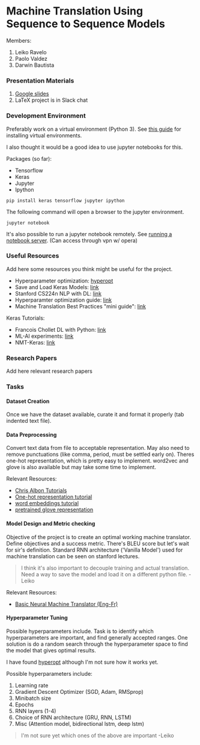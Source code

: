 # Machine Translation Using Sequence to Sequence Models
Members:
1. Leiko Ravelo
2. Paolo Valdez
3. Darwin Bautista

### Presentation Materials
1. [Google slides](https://docs.google.com/presentation/d/1mjo4LcduXuh5jWLy6pzUe-ZqpJvtBWL_9-tAxVEPq2g/edit?usp=sharing)
2. LaTeX project is in Slack chat

### Development Environment
Preferably work on a virtual environment (Python 3).
See [this guide](https://www.pyimagesearch.com/2016/10/24/ubuntu-16-04-how-to-install-opencv/) for installing virtual environments.

I also thought it would be a good idea to use jupyter notebooks for this.

Packages (so far):
* Tensorflow
* Keras
* Jupyter
* Ipython

```
pip install keras tensorflow jupyter ipython
```

The following command will open a browser to the jupyter environment.
```
jupyter notebook
```

It's also possible to run a jupyter notebook remotely. See [running a notebook server](http://jupyter-notebook.readthedocs.io/en/stable/public_server.html). (Can access through vpn w/ opera)

### Useful Resources
Add here some resources you think might be useful for the project.
* Hyperparameter optimization: [hyperopt](https://github.com/hyperopt/hyperopt)
* Save and Load Keras Models: [link](https://machinelearningmastery.com/save-load-keras-deep-learning-models/)
* Stanford CS224n NLP with DL: [link](http://web.stanford.edu/class/cs224n/syllabus.html)
* Hyperparamter optimization guide: [link](https://www.jeremyjordan.me/hyper-parameter-tuning/)
* Machine Translation Best Practices "mini guide": [link](http://ruder.io/deep-learning-nlp-best-practices/index.html#neuralmachinetranslation)

Keras Tutorials:
* Francois Chollet DL with Python: [link](https://github.com/fchollet/deep-learning-with-python-notebooks)
* ML-AI experiments: [link](https://github.com/kmsravindra/ML-AI-experiments)
* NMT-Keras: [link](https://nmt-keras.readthedocs.io/en/latest/)

### Research Papers
Add here relevant research papers

### Tasks
#### Dataset Creation
Once we have the dataset available, curate it and format it properly (tab indented text file).
#### Data Preprocessing
Convert text data from file to acceptable representation. May also need to remove punctuations (like comma, period, must be settled early on). Theres one-hot representation, which is pretty easy to implement. word2vec and glove is also available but may take some time to implement.

Relevant Resources:
* [Chris Albon Tutorials](https://chrisalbon.com/#machine_learning)
* [One-hot representation tutorial](https://github.com/fchollet/deep-learning-with-python-notebooks/blob/master/6.1-one-hot-encoding-of-words-or-characters.ipynb)
* [word embeddings tutorial](https://github.com/fchollet/deep-learning-with-python-notebooks/blob/master/6.1-using-word-embeddings.ipynb)
* [pretrained glove representation](https://nlp.stanford.edu/projects/glove/)

#### Model Design and Metric checking
Objective of the project is to create an optimal working machine translator. Define objectives and a success metric. There's BLEU score but let's wait for sir's definition. Standard RNN architecture ('Vanilla Model') used for machine translation can be seen on stanford lectures.

> I think it's also important to decouple training and actual translation. Need a way to save the model and load it on a different python file. -Leiko

Relevant Resources:
* [Basic Neural Machine Translator (Eng-Fr)](https://github.com/kmsravindra/ML-AI-experiments/blob/master/AI/Neural%20Machine%20Translation/Neural%20machine%20translation%20-%20Encoder-Decoder%20seq2seq%20model.ipynb)

#### Hyperparameter Tuning
Possible hyperparameters include. Task is to identify which hyperparameters are important, and find generally accepted ranges. One solution is do a random search through the hyperparameter space to find the model that gives optimal results.

I have found [hyperopt](https://github.com/hyperopt/hyperopt) although I'm not sure how it works yet.

Possible hyperparameters include:
1. Learning rate
2. Gradient Descent Optimizer (SGD, Adam, RMSprop)
3. Minibatch size
4. Epochs
4. RNN layers (1-4)
5. Choice of RNN architecture (GRU, RNN, LSTM)
6. Misc (Attention model, bidirectional lstm, deep lstm)

>I'm not sure yet which ones of the above are important -Leiko